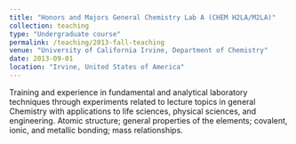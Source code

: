 ```yaml
---
title: "Honors and Majors General Chemistry Lab A (CHEM H2LA/M2LA)"
collection: teaching
type: "Undergraduate course"
permalink: /teaching/2013-fall-teaching
venue: "University of California Irvine, Department of Chemistry"
date: 2013-09-01
location: "Irvine, United States of America"
---
```


Training and experience in fundamental and analytical laboratory techniques through experiments related to lecture topics in general Chemistry with applications to life sciences, physical sciences, and engineering. Atomic structure; general properties of the elements; covalent, ionic, and metallic bonding; mass relationships. 

